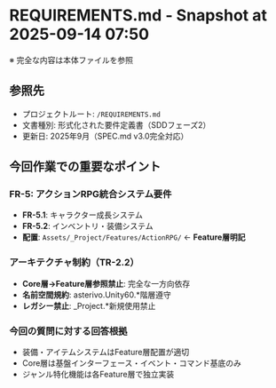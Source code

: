 ﻿# REQUIREMENTS.md - Snapshot at 2025-09-14 07:50

※ 完全な内容は本体ファイルを参照

## 参照先
- プロジェクトルート: `/REQUIREMENTS.md`
- 文書種別: 形式化された要件定義書（SDDフェーズ2）
- 更新日: 2025年9月（SPEC.md v3.0完全対応）

## 今回作業での重要なポイント

### FR-5: アクションRPG統合システム要件
- **FR-5.1**: キャラクター成長システム
- **FR-5.2**: インベントリ・装備システム
- **配置**: `Assets/_Project/Features/ActionRPG/` ← **Feature層明記**

### アーキテクチャ制約（TR-2.2）
- **Core層→Feature層参照禁止**: 完全な一方向依存
- **名前空間規約**: asterivo.Unity60.*階層遵守
- **レガシー禁止**: _Project.*新規使用禁止

### 今回の質問に対する回答根拠
- 装備・アイテムシステムはFeature層配置が適切
- Core層は基盤インターフェース・イベント・コマンド基底のみ
- ジャンル特化機能は各Feature層で独立実装